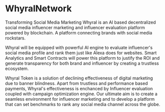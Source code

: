 # WhyralNetwork
Transforming Social Media Marketing
Whyral is an AI based decentralized social media influencer marketing and influencer evaluation platform powered by blockchain. A platform connecting brands with social media rockstars.

Whyral will be equipped with powerful AI engine to evaluate influencer's social media profile and rank them just like Alexa does for websites. Smart Analytics and Smart Contracts will power this platform to justify the ROI and generate transparency for both brand and influencer by creating a trustless ecosystem.

Whyral Token is a solution of declining effectiveness of digital marketing due to banner blindness. Apart from trustless and performance based payments, Whyral's effectiveness is enchanced by Influencer evaluation coupled with campaign optimization engine.
Our ultimate aim is to create a seamless environment for influencer marketing and to develop a platform that can set benchmarks to rank any social media channel across the globe.